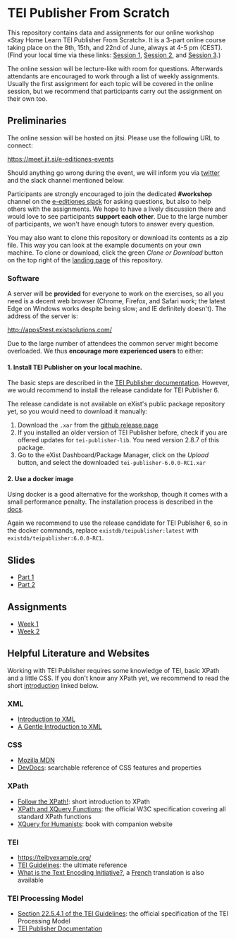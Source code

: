 # TEI Publisher From Scratch

This repository contains data and assignments for our online workshop «Stay Home Learn TEI Publisher From Scratch». It is a 3-part online course taking place on the 8th, 15th, and 22nd of June, always at 4-5 pm (CEST). 
(Find your local time via these links: 
[Session 1](https://www.timeanddate.com/worldclock/fixedtime.html?msg=Stay+Home+Learn+TEI+Publisher+From+Scratch+Session+1&iso=20200608T16&p1=37&ah=1), 
[Session 2](https://www.timeanddate.com/worldclock/fixedtime.html?msg=Stay+Home+Learn+TEI+Publisher+From+Scratch+Session+2&iso=20200615T16&p1=37&ah=1), and 
[Session 3](https://www.timeanddate.com/worldclock/fixedtime.html?msg=Stay+Home+Learn+TEI+Publisher+From+Scratch+Session+3&iso=20200622T16&p1=37&ah=1).)

The online session will be lecture-like with room for questions. Afterwards attendants are encouraged to work through a list of weekly assignments. Usually the first assignment for each topic will be covered in the online session, but we recommend that participants carry out the assignment on their own too.

## Preliminaries

The online session will be hosted on jitsi. Please use the following URL to connect:

https://meet.jit.si/e-editiones-events

Should anything go wrong during the event, we will inform you via [twitter](https://twitter.com/eeditiones) and the slack channel mentioned below.

Participants are strongly encouraged to join the dedicated **#workshop** channel on the [e-editiones slack](https://join.slack.com/t/e-editiones/shared_invite/zt-e19jc03q-OFaVni~_lh6emSHen6pswg) for asking questions, but also to help others with the assignments. We hope to have a lively discussion there and would love to see participants **support each other**. Due to the large number of participants, we won't have enough tutors to answer every question.

You may also want to clone this repository or download its contents as a zip file. This way you can look at the example documents on your own machine. To clone or download, click the green *Clone or Download* button on the top right of the [landing page](https://github.com/eeditiones/workshop) of this repository.

### Software

A server will be **provided** for everyone to work on the exercises, so all you need is a decent web browser (Chrome, Firefox, and Safari work; the latest Edge on Windows works despite being slow; and IE definitely doesn't). The address of the server  is: 

http://apps5test.existsolutions.com/

Due to the large number of attendees the common server might become overloaded. We thus **encourage more experienced users** to either:

####  1. Install TEI Publisher on your local machine. 

The basic steps are described in the [TEI Publisher documentation](https://teipublisher.com/exist/apps/tei-publisher/doc/documentation.xml?id=installation). However, we would recommend to install the release candidate for TEI Publisher 6.

The release candidate is not available on eXist's public package  repository yet, so you would need to download it manually: 

1. Download the `.xar` from the [github release page](https://github.com/eeditiones/tei-publisher-app/releases/tag/6.0.0-RC1)
2. If you installed an older version of TEI Publisher before, check if you are offered updates for `tei-publisher-lib`. You need version 2.8.7 of this package.
3. Go to the eXist Dashboard/Package Manager, click on the *Upload* button, and select the downloaded `tei-publisher-6.0.0-RC1.xar`

#### 2. Use a docker image

Using docker is a good alternative for the workshop, though it comes with a small performance penalty. The installation process is described in the [docs](https://teipublisher.com/exist/apps/tei-publisher/doc/documentation.xml?id=docker). 

Again we recommend to use the release candidate for TEI Publisher 6, so in the docker commands, replace `existdb/teipublisher:latest` with `existdb/teipublisher:6.0.0-RC1`.

## Slides

* [Part 1](e-editiones-workshop-20200608.pdf)
* [Part 2](e-editiones-workshop-20200614.pdf)

## Assignments

* [Week 1](assignments/A1.md)
* [Week 2](assignments/A2.md)

## Helpful Literature and Websites

Working with TEI Publisher requires some knowledge of TEI, basic XPath and a little CSS. If you don't know any XPath yet, we recommend to read the short [introduction](https://newtfire.org/courses/dh/explainXPath.html) linked below.

### XML

* [Introduction to XML](https://newtfire.org/courses/dh/explainXML.html)
* [A Gentle Introduction to XML](https://tei-c.org/release/doc/tei-p5-doc/en/html/SG.html)

### CSS

* [Mozilla MDN](https://developer.mozilla.org/en-US/docs/Web/CSS)
* [DevDocs](https://devdocs.io/css/): searchable reference of CSS features and properties

### XPath

* [Follow the XPath!](https://newtfire.org/courses/dh/explainXPath.html): short introduction to XPath
* [XPath and XQuery Functions](https://www.w3.org/TR/xpath-functions-31/): the official W3C specification covering all standard XPath functions
* [XQuery for Humanists](https://xquery.forhumanists.org/): book with companion website

### TEI

* https://teibyexample.org/
* [TEI Guidelines](https://tei-c.org/guidelines/):  the ultimate reference
* [What is the Text Encoding Initiative?](https://books.openedition.org/oep/426), a [French](https://books.openedition.org/oep/1237) translation is also available

### TEI Processing Model

* [Section 22.5.4.1 of the TEI Guidelines](https://www.tei-c.org/release/doc/tei-p5-doc/en/html/TD.html#TDPMPM): the official specification of the TEI Processing Model
* [TEI Publisher Documentation](https://teipublisher.com/exist/apps/tei-publisher/doc/documentation.xml?id=odd-customization)
